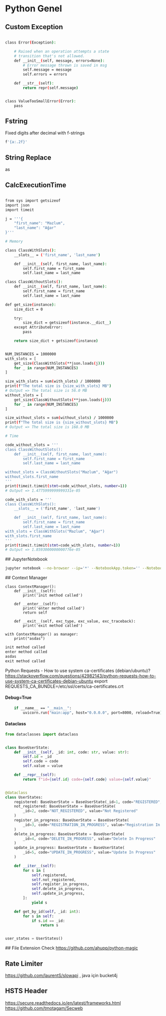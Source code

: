# Python Genel

## Custom Exception

```bash

class Error(Exception):

    # Raised when an operation attempts a state
    # transition that's not allowed.
    def __init__(self, message, errors=None):
        # Error message thrown is saved in msg
        self.message = message
        self.errors = errors

    def __str__(self):
        return repr(self.message)


class ValueTooSmallError(Error):
    pass

```

## Fstring

Fixed digits after decimal with f-strings
````bash
f'{a:.2f}'

````

## String Replace
as

## CalcExecutionTime

```bash

from sys import getsizeof
import json
import timeit

j = '''{
    "first_name": "Mazlum",
    "last_name": "Ağar"
}'''

# Memory

class ClassWithSlots():
    __slots__ = ('first_name', 'last_name')

    def __init__(self, first_name, last_name):
        self.first_name = first_name
        self.last_name = last_name

class ClassWithoutSlots():
    def __init__(self, first_name, last_name):
        self.first_name = first_name
        self.last_name = last_name

def get_size(instance):
    size_dict = 0

    try:
        size_dict = getsizeof(instance.__dict__)
    except AttributeError:
        pass

    return size_dict + getsizeof(instance)


NUM_INSTANCES = 1000000
with_slots = [
    get_size(ClassWithSlots(**json.loads(j)))
    for _ in range(NUM_INSTANCES)
]

size_with_slots = sum(with_slots) / 1000000
print(f"The total size is {size_with_slots} MB")
# Output => The total size is 56.0 MB
without_slots = [
    get_size(ClassWithoutSlots(**json.loads(j)))
    for _ in range(NUM_INSTANCES)
]

size_without_slots = sum(without_slots) / 1000000
print(f"The total size is {size_without_slots} MB")
# Output => The total size is 168.0 MB

# Time

code_without_slots = '''
class ClassWithoutSlots():
    def __init__(self, first_name, last_name):
        self.first_name = first_name
        self.last_name = last_name

without_slots = ClassWithoutSlots("Mazlum", "Ağar")
without_slots.first_name
'''
print(timeit.timeit(stmt=code_without_slots, number=1))
# Output => 1.4775999999999331e-05

code_with_slots = '''
class ClassWithSlots():
    __slots__ = ('first_name', 'last_name')

    def __init__(self, first_name, last_name):
        self.first_name = first_name
        self.last_name = last_name
with_slots = ClassWithSlots("Mazlum", "Ağar")
with_slots.first_name
'''
print(timeit.timeit(stmt=code_with_slots, number=1))
# Output => 1.8593000000000776e-05

```

## JupyterNotebook
```bash
jupyter notebook --no-browser --ip='*' --NotebookApp.token='' --NotebookApp.password=''
```

## Context Manager

````python3
class ContextManager():
    def __init__(self):
        print('init method called')

    def __enter__(self):
        print('enter method called')
        return self

    def __exit__(self, exc_type, exc_value, exc_traceback):
        print('exit method called')

with ContextManager() as manager:
    print("asdas")

````

```python
init method called
enter method called
asdas
exit method called
```

Python Requests - How to use system ca-certificates (debian/ubuntu)?
https://stackoverflow.com/questions/42982143/python-requests-how-to-use-system-ca-certificates-debian-ubuntu
export REQUESTS_CA_BUNDLE=/etc/ssl/certs/ca-certificates.crt

#### Debug=True

```bash
    if __name__ == "__main__":
        uvicorn.run("main:app", host="0.0.0.0", port=8000, reload=True)
```


#### Dataclass
```python
from dataclasses import dataclass


class BaseUserState:
    def __init__(self, _id: int, code: str, value: str):
        self.id = _id
        self.code = code
        self.value = value

    def __repr__(self):
        return f"id={self.id} code={self.code} value={self.value}"


@dataclass
class UserStates:
    registered: BaseUserState = BaseUserState(_id=1, code="REGISTERED", value="Registered")
    not_registered: BaseUserState = BaseUserState(
        _id=2, code="NOT_REGISTERED", value="Not Registered"
    )
    register_in_progress: BaseUserState = BaseUserState(
        _id=3, code="REGISTRATION_IN_PROGRESS", value="Registration In Progress"
    )
    delete_in_progress: BaseUserState = BaseUserState(
        _id=4, code="DELETE_IN_PROGRESS", value="Delete In Progress"
    )
    update_in_progress: BaseUserState = BaseUserState(
        _id=5, code="UPDATE_IN_PROGRESS", value="Update In Progress"
    )

    def __iter__(self):
        for s in [
            self.registered,
            self.not_registered,
            self.register_in_progress,
            self.delete_in_progress,
            self.update_in_progress,
        ]:
            yield s

    def get_by_id(self, _id: int):
        for s in self:
            if s.id == _id:
                return s


user_states = UserStates()
```

## File Extension Check
https://github.com/ahupp/python-magic

## Rate Limiter
https://github.com/laurentS/slowapi , java için bucket4j

## HSTS Header
https://secure.readthedocs.io/en/latest/frameworks.html
https://github.com/tmotagam/Secweb
